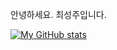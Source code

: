 안녕하세요.
최성주입니다.

[![My GitHub stats](https://github-readme-stats.vercel.app/api?username=Terakawa91)](https://github.com/Terakawa91/github-readme-stats)